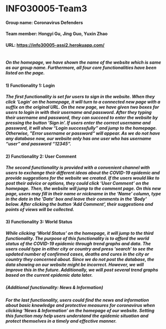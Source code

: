 # INFO30005-Team3
#### Group name: Coronavirus Defenders
#### Team member: Hongyi Gu, Jing Guo, Yuxin Zhao
#### URL: https://info30005-assi2.herokuapp.com/
#
##### On the homepage, we have shown the name of the website which is same as our group name. Furthermore, all four core functionalities have been listed on the page.
#### 1)	Functionality 1: Login
##### The first functionality is set for users to sign in the website. When they click ‘Login’ on the homepage, it will turn to a connected new page with a suffix on the original URL. On the new page, we have given two boxes for users to login in with their username and password. After they typing their username and password, they can succeed to enter the website by pressing the button ‘Sign in’. If users enter the correct username and password, it will show “Login successfully” and jump to the homepage. Otherwise, "Error username or password" will appear. As we do not have any database now, our website only has one user who has username “user” and password “12345”.
#### 2)	Functionality 2: User Comment
##### The second functionality is provided with a convenient channel with users to exchange their different ideas about the COVID-19 epidemic and provide suggestions for the website we created. If the users would like to post their advice or options, they could click ‘User Comment’ on the homepage. Then, the website will jump to the comment page. On this new page, users may fill in their name or nickname in the ‘Name’ column, type in the date in the 'Date' box and leave their comments in the 'Body' below. After clicking the button ‘Add Comment’, their suggestions and points of views will be collected.
#### 3)	Functionality 3: World Status
##### While clicking ‘World Status’ on the homepage, it will jump to the third functionality. The purpose of this functionality is to afford the world status of the COVID-19 epidemic through trend graphs and data. The users could type in either city or country and press ‘search’ to see the updated number of confirmed cases, deaths and cures in the city or country they concerned about. Since we do not post the database, the data showing on our website might be incorrect. However, we will improve this in the future. Additionally, we will post several trend graphs based on the current epidemic data later.
##### (Additional functionality: News & Information)
##### For the last functionality, users could find the news and information about basic knowledge and protective measures for coronavirus when clicking ‘News & Information’ on the homepage of our website. Setting this function may help users understand the epidemic situation and protect themselves in a timely and effective manner.

